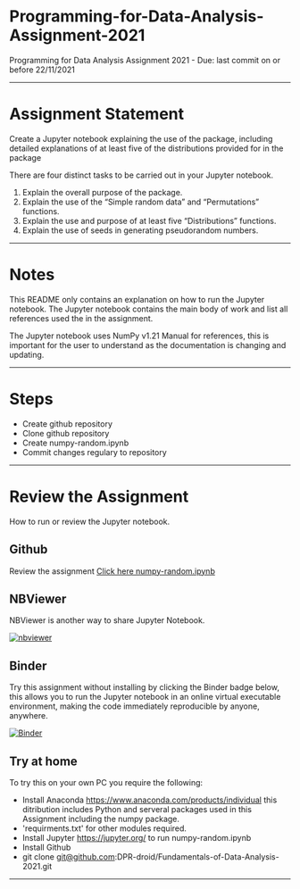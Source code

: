 # Programming-for-Data-Analysis-Assignment-2021
Programming for Data Analysis Assignment 2021 - Due: last commit on or before 22/11/2021

***

# Assignment Statement

Create a Jupyter notebook explaining the use of the package, including detailed explanations of at least five of the distributions provided for in the package

There are four distinct tasks to be carried out in your Jupyter notebook.
1. Explain the overall purpose of the package.
2. Explain the use of the “Simple random data” and “Permutations” functions.
3. Explain the use and purpose of at least five “Distributions” functions.
4. Explain the use of seeds in generating pseudorandom numbers.

***

# Notes

This README only contains an explanation on how to run the Jupyter notebook. The Jupyter notebook contains the main body of work and list all references used the in the assignment.

The Jupyter notebook uses NumPy v1.21 Manual for references, this is important for the user to understand as the documentation is changing and updating. 

***

# Steps

- Create github repository 
- Clone github repository 
- Create numpy-random.ipynb
- Commit changes regulary to repository

***

# Review the Assignment

How to run or review the Jupyter notebook.      

## Github
Review the assignment [Click here numpy-random.ipynb](https://github.com/DPR-droid/Programming-for-Data-Analysis-Assignment-2021/blob/main/numpy-randomV3.ipynb)

## NBViewer
NBViewer is another way to share Jupyter Notebook.

[![nbviewer](https://raw.githubusercontent.com/jupyter/design/master/logos/Badges/nbviewer_badge.svg)](https://nbviewer.org/github/DPR-droid/Programming-for-Data-Analysis-Assignment-2021/blob/main/numpy-randomV3.ipynb)

## Binder
Try this assignment without installing by clicking the Binder badge below, this allows you to run the Jupyter notebook in an online virtual executable environment, making the code immediately reproducible by anyone, anywhere.

[![Binder](https://mybinder.org/badge_logo.svg)](https://mybinder.org/v2/gh/DPR-droid/Programming-for-Data-Analysis-Assignment-2021/main?filepath=numpy-randomV3.ipynb)

## Try at home

To try this on your own PC you require the following:
- Install Anaconda https://www.anaconda.com/products/individual this ditribution includes Python and serveral packages used in this Assignment including the numpy package. 
- 'requirments.txt' for other modules required. 
- Install Jupyter https://jupyter.org/ to run numpy-random.ipynb
- Install Github
- git clone git@github.com:DPR-droid/Fundamentals-of-Data-Analysis-2021.git

***

